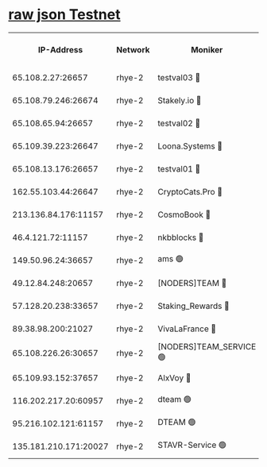
[raw json Testnet](https://rpc-check.quickt.stavr.tech/quickt/rpc-quickt-result.json)
=


<table><tr><th>IP-Address</th><th>Network</th><th>Moniker</th><th>Latest Block Height</th><th>Earliest Block Height</th><th>Catching Up</th><th>Tx Index</th><th>Voting Power</th><th>Scan Time</th></tr><tr><td>65.108.2.27:26657</td><td>rhye-2</td><td>testval03 🔴</td><td>822170</td><td>1</td><td>False</td><td>on</td><td>11002050</td><td>2024-02-15T14:22:25.536539479UTC</td></tr><tr><td>65.108.79.246:26674</td><td>rhye-2</td><td>Stakely.io 🔴</td><td>822170</td><td>1</td><td>False</td><td>on</td><td>10010</td><td>2024-02-15T14:22:27.961835213UTC</td></tr><tr><td>65.108.65.94:26657</td><td>rhye-2</td><td>testval02 🔴</td><td>822170</td><td>1</td><td>False</td><td>on</td><td>11002050</td><td>2024-02-15T14:22:30.727277468UTC</td></tr><tr><td>65.109.39.223:26647</td><td>rhye-2</td><td>Loona.Systems 🔴</td><td>822170</td><td>1</td><td>False</td><td>off</td><td>86949</td><td>2024-02-15T14:22:33.716570325UTC</td></tr><tr><td>65.108.13.176:26657</td><td>rhye-2</td><td>testval01 🔴</td><td>822170</td><td>1</td><td>False</td><td>on</td><td>13082010</td><td>2024-02-15T14:22:34.459912053UTC</td></tr><tr><td>162.55.103.44:26647</td><td>rhye-2</td><td>CryptoCats.Pro 🔴</td><td>822176</td><td>1</td><td>False</td><td>off</td><td>9999</td><td>2024-02-15T14:23:06.797769696UTC</td></tr><tr><td>213.136.84.176:11157</td><td>rhye-2</td><td>CosmoBook 🔴</td><td>822175</td><td>65301</td><td>False</td><td>off</td><td>1528057</td><td>2024-02-15T14:23:00.373599503UTC</td></tr><tr><td>46.4.121.72:11157</td><td>rhye-2</td><td>nkbblocks 🔴</td><td>822168</td><td>70101</td><td>False</td><td>off</td><td>81491</td><td>2024-02-15T14:22:18.344551552UTC</td></tr><tr><td>149.50.96.24:36657</td><td>rhye-2</td><td>ams 🟢</td><td>822173</td><td>133501</td><td>False</td><td>on</td><td>0</td><td>2024-02-15T14:22:49.832859064UTC</td></tr><tr><td>49.12.84.248:20657</td><td>rhye-2</td><td>[NODERS]TEAM 🔴</td><td>822173</td><td>146001</td><td>False</td><td>on</td><td>59690</td><td>2024-02-15T14:22:47.340815467UTC</td></tr><tr><td>57.128.20.238:33657</td><td>rhye-2</td><td>Staking_Rewards 🔴</td><td>822170</td><td>149101</td><td>False</td><td>on</td><td>9900</td><td>2024-02-15T14:22:33.365718226UTC</td></tr><tr><td>89.38.98.200:21027</td><td>rhye-2</td><td>VivaLaFrance 🔴</td><td>822169</td><td>220501</td><td>False</td><td>off</td><td>10000</td><td>2024-02-15T14:22:20.760442913UTC</td></tr><tr><td>65.108.226.26:30657</td><td>rhye-2</td><td>[NODERS]TEAM_SERVICE 🟢</td><td>822170</td><td>241501</td><td>False</td><td>on</td><td>0</td><td>2024-02-15T14:22:34.111563668UTC</td></tr><tr><td>65.109.93.152:37657</td><td>rhye-2</td><td>AlxVoy 🔴</td><td>822169</td><td>315173</td><td>False</td><td>on</td><td>143351</td><td>2024-02-15T14:22:23.137252977UTC</td></tr><tr><td>116.202.217.20:60957</td><td>rhye-2</td><td>dteam 🟢</td><td>822170</td><td>421794</td><td>False</td><td>on</td><td>0</td><td>2024-02-15T14:22:30.981186744UTC</td></tr><tr><td>95.216.102.121:61157</td><td>rhye-2</td><td>DTEAM 🟢</td><td>749821</td><td>748801</td><td>False</td><td>on</td><td>0</td><td>2024-02-15T14:22:28.330407283UTC</td></tr><tr><td>135.181.210.171:20027</td><td>rhye-2</td><td>STAVR-Service 🟢</td><td>822172</td><td>822001</td><td>False</td><td>on</td><td>0</td><td>2024-02-15T14:22:45.047311522UTC</td></tr></table>